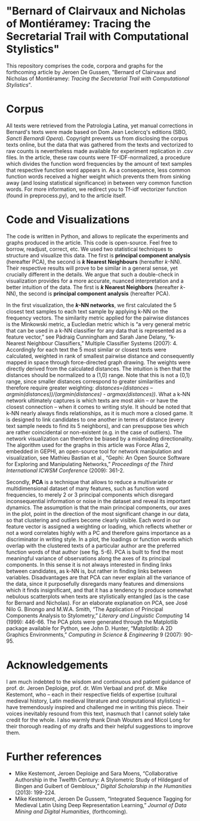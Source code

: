 # "Bernard of Clairvaux and Nicholas of Montiéramey: Tracing the Secretarial Trail with Computational Stylistics"

This repository comprises the code, corpora and graphs for the forthcoming article by Jeroen De Gussem, "Bernard of Clairvaux and Nicholas of Montiéramey: *Tracing the Secretarial Trail with Computational Stylistics*". 

# Corpus

All texts were retrieved from the Patrologia Latina, yet manual corrections in Bernard's texts were made based on Dom Jean Leclercq's editions (SBO, *Sancti Bernardi Opera*). Copyright prevents us from disclosing the corpus texts online, but the data that was gathered from the texts and vectorized to raw counts is nevertheless made available for experiment replication in .csv files. In the article, these raw counts were TF-IDF-normalized, a procedure which divides the function word frequencies by the amount of text samples that respective function word appears in. As a consequence, less common function words received a higher weight which prevents them from sinking away (and losing statistical significance) in between very common function words. For more information, we redirect you to Tf-idf vectorizer function (found in preprocess.py), and to the article itself.

# Code and Visualizations

The code is written in Python, and allows to replicate the experiments and graphs produced in the article. This code is open-source. Feel free to borrow, readjust, correct, etc. We used two statistical techniques to structure and visualize this data. The first is **principal component analysis** (hereafter PCA), the second is ***k* Nearest Neighbours** (hereafter *k*-NN). Their respective results will prove to be similar in a general sense, yet crucially different in the details. We argue that such a double-check in visualization provides for a more accurate, nuanced interpretation and a better intuition of the data. The first is ***k* Nearest Neighbors** (hereafter *k*-NN), the second is **principal component analysis** (hereafter PCA). 

In the first visualization, the ***k*-NN networks**, we first calculated the 5 closest text samples to each text sample by applying k-NN on the frequency vectors. The similarity metric applied for the pairwise distances is the Minkowski metric, a Eucledian metric which is “a very general metric that can be used in a k-NN classifier for any data that is represented as a feature vector,” see Pádraig Cunningham and Sarah Jane Delany, “k-Nearest Neighbour Classifiers,” Multiple Classifier Systems (2007): 4. Accordingly for each text the 5 most similar or closest texts were calculated, weighted in rank of smallest pairwise distance and consequently mapped in space through force-directed graph drawing. The weights were directly derived from the calculated distances. The intuition is then that the distances should be normalized to a (1,0) range. Note that this is not a (0,1) range, since smaller distances correspond to greater similarities and therefore require greater weighting: *distances=(distances – argmin(distances))/(argmin(distances)  - argmax(distances))*. What a k-NN network ultimately captures is which texts are most akin – or have the closest connection – when it comes to writing style. It should be noted that k-NN nearly always finds relationships, as it is much more a closed game. It is designed to link candidates to one another in terms of distance (every text sample needs to find its 5 neighbors), and can presuppose ties which are rather coincidental or non-existent (e.g. in the case of outliers). The network visualization can therefore be biased by a misleading directionality. The algorithm used for the graphs in this article was Force Atlas 2, embedded in GEPHI, an open-source tool for network manipulation and visualization, see Mathieu Bastian et al., “Gephi: An Open Source Software for Exploring and Manipulating Networks,” *Proceedings of the Third International ICWSM Conference* (2009): 361-2. 

Secondly, **PCA** is a technique that allows to reduce a multivariate or multidimensional dataset of many features, such as function word frequencies, to merely 2 or 3 principal components which disregard inconsequential information or noise in the dataset and reveal its important dynamics. The assumption is that the main principal components, our axes in the plot, point in the direction of the most significant change in our data, so that clustering and outliers become clearly visible. Each word in our feature vector is assigned a weighting or loading, which reflects whether or not a word correlates highly with a PC and therefore gains importance as a discriminator in writing style. In a plot, the loadings or function words which overlap with the clustered texts of a particular author are the preferred function words of that author (see fig. 5-6).  PCA is built to find the most meaningful variance of observations along the axes of its principal components. In this sense it is not always interested in finding links between candidates, as k-NN is, but rather in finding links between variables. Disadvantages are that PCA can never explain all the variance of  the data, since it purposefully disregards many features and dimensions which it finds insignificant, and that it has a tendency to produce somewhat nebulous scatterplots when texts are stylistically entangled (as is the case for Bernard and Nicholas). For an elaborate explanation on PCA, see José Nilo G. Binongo and M.W.A. Smith, “The Application of Principal Components Analysis to Stylometry,” *Literary and Linguistic Computing* 14 (1999): 446-66. The PCA plots were generated through the Matplotlib package available for Python, see John D. Hunter, “Matplotlib: A 2D Graphics Environments,” *Computing in Science & Engineering* 9 (2007): 90-95. 

# Acknowledgements

I am much indebted to the wisdom and continuous and patient guidance of prof. dr. Jeroen Deploige, prof. dr. Wim Verbaal and prof. dr. Mike Kestemont, who – each in their respective fields of expertise (cultural medieval history, Latin medieval literature and computational stylistics) – have tremendously inspired and challenged me in writing this piece. Their voices inevitably resound from this text, inasmuch that I cannot solely take credit for the whole. I also warmly thank Dinah Wouters and Micol Long for their thorough reading of my drafts and their helpful suggestions to improve them. 

# Further references

- Mike Kestemont, Jeroen Deploige and Sara Moens, “Collaborative Authorship in the Twelfth Century: A Stylometric Study of Hildegard of Bingen and Guibert of Gembloux,” *Digital Scholarship in the Humanities* (2013): 199-224.
- Mike Kestemont, Jeroen De Gussem, “Integrated Sequence Tagging for Medieval Latin Using Deep Representation Learning,” *Journal of Data Mining and Digital Humanities*, (forthcoming).
